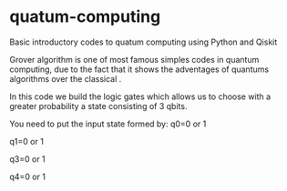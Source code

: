 # quatum-computing
Basic introductory codes to quatum computing using Python and Qiskit

Grover algorithm is one of most famous simples codes in quantum computing, due to the fact that it shows the adventages of quantums algorithms over the classical .

In this code we build the logic gates which allows us to choose with a greater probability a state consisting of 3 qbits.

You need to put the input state formed by:
q0=0 or 1

q1=0 or 1

q3=0 or 1

q4=0 or 1

